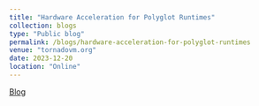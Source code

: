 ```yaml
---
title: "Hardware Acceleration for Polyglot Runtimes"
collection: blogs
type: "Public blog"
permalink: /blogs/hardware-acceleration-for-polyglot-runtimes
venue: "tornadovm.org"
date: 2023-12-20
location: "Online"
---
```


[Blog](https://www.tornadovm.org/post/hardware-acceleration-for-polyglot-runtimes)
